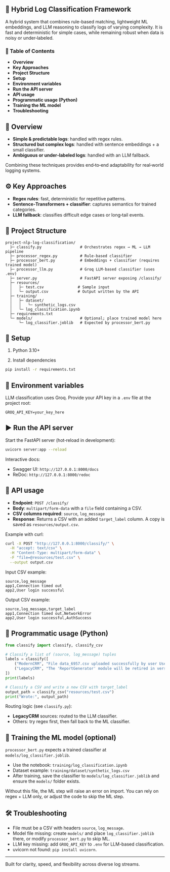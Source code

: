 ## 🔎 Hybrid Log Classification Framework

A hybrid system that combines rule-based matching, lightweight ML embeddings, and LLM reasoning to classify logs of varying complexity. It is fast and deterministic for simple cases, while remaining robust when data is noisy or under‑labeled.

### 📑 Table of Contents
- **Overview**
- **Key Approaches**
- **Project Structure**
- **Setup**
- **Environment variables**
- **Run the API server**
- **API usage**
- **Programmatic usage (Python)**
- **Training the ML model**
- **Troubleshooting**

## 🌟 Overview
- **Simple & predictable logs**: handled with regex rules.
- **Structured but complex logs**: handled with sentence embeddings + a small classifier.
- **Ambiguous or under‑labeled logs**: handled with an LLM fallback.

Combining these techniques provides end‑to‑end adaptability for real‑world logging systems.

## ⚙️ Key Approaches
- **Regex rules**: fast, deterministic for repetitive patterns.
- **Sentence‑Transformers + classifier**: captures semantics for trained categories.
- **LLM fallback**: classifies difficult edge cases or long‑tail events.

## 📂 Project Structure
```
project-nlp-log-classification/
  ├─ classify.py                 # Orchestrates regex → ML → LLM pipeline
  ├─ processor_regex.py          # Rule-based classifier
  ├─ processor_bert.py           # Embeddings + classifier (requires trained model)
  ├─ processor_llm.py            # Groq LLM-based classifier (uses .env)
  ├─ server.py                   # FastAPI server exposing /classify/
  ├─ resources/
  │   ├─ test.csv               # Sample input
  │   └─ output.csv             # Output written by the API
  ├─ training/
  │   ├─ dataset/
  │   │   └─ synthetic_logs.csv
  │   └─ log_classification.ipynb
  ├─ requirements.txt
  └─ models/                     # Optional; place trained model here
      └─ log_classifier.joblib   # Expected by processor_bert.py
```

## 🚀 Setup
1) Python 3.10+

2) Install dependencies
```bash
pip install -r requirements.txt
```

## 🔐 Environment variables
LLM classification uses Groq. Provide your API key in a `.env` file at the project root:
```
GROQ_API_KEY=your_key_here
```

## ▶️ Run the API server
Start the FastAPI server (hot‑reload in development):
```bash
uvicorn server:app --reload
```

Interactive docs:
- Swagger UI: `http://127.0.0.1:8000/docs`
- ReDoc: `http://127.0.0.1:8000/redoc`

## 📡 API usage
- **Endpoint**: `POST /classify/`
- **Body**: `multipart/form-data` with a `file` field containing a CSV.
- **CSV columns required**: `source`, `log_message`
- **Response**: Returns a CSV with an added `target_label` column. A copy is saved as `resources/output.csv`.

Example with curl:
```bash
curl -X POST "http://127.0.0.1:8000/classify/" \
  -H "accept: text/csv" \
  -H "Content-Type: multipart/form-data" \
  -F "file=@resources/test.csv" \
  --output output.csv
```

Input CSV example:
```csv
source,log_message
app1,Connection timed out
app2,User login successful
```

Output CSV example:
```csv
source,log_message,target_label
app1,Connection timed out,NetworkError
app2,User login successful,AuthSuccess
```

## 🐍 Programmatic usage (Python)
```python
from classify import classify, classify_csv

# Classify a list of (source, log_message) tuples
labels = classify([
    ("ModernCRM", "File data_6957.csv uploaded successfully by user User265."),
    ("LegacyCRM", "The 'ReportGenerator' module will be retired in version 4.0."),
])
print(labels)

# Classify a CSV and write a new CSV with target_label
output_path = classify_csv("resources/test.csv")
print("Wrote:", output_path)
```

Routing logic (see `classify.py`):
- **LegacyCRM** sources: routed to the LLM classifier.
- Others: try regex first, then fall back to the ML classifier.

## 🎯 Training the ML model (optional)
`processor_bert.py` expects a trained classifier at `models/log_classifier.joblib`.

- Use the notebook: `training/log_classification.ipynb`
- Dataset example: `training/dataset/synthetic_logs.csv`
- After training, save the classifier to `models/log_classifier.joblib` and ensure the `models/` folder exists.

Without this file, the ML step will raise an error on import. You can rely on regex + LLM only, or adjust the code to skip the ML step.

## 🛠️ Troubleshooting
- File must be a CSV with headers `source`, `log_message`.
- Model file missing: create `models/` and place `log_classifier.joblib` there, or modify `processor_bert.py` to skip ML.
- LLM key missing: add `GROQ_API_KEY` to `.env` for LLM-based classification.
- uvicorn not found: `pip install uvicorn`.

---

Built for clarity, speed, and flexibility across diverse log streams.


